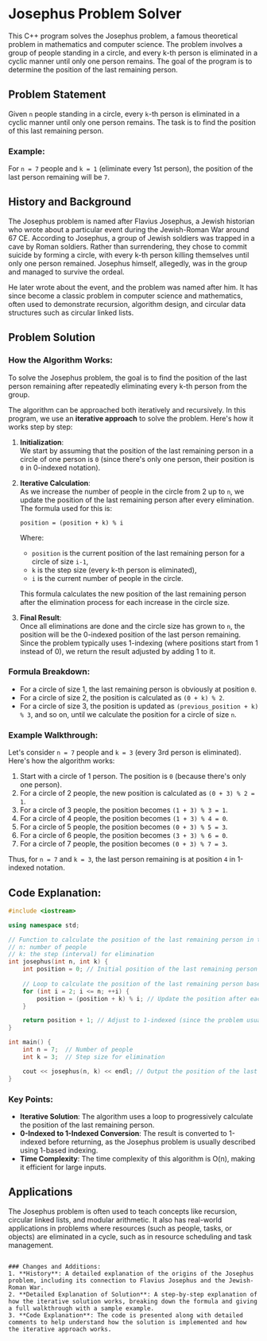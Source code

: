 # Josephus Problem Solver

This C++ program solves the Josephus problem, a famous theoretical problem in mathematics and computer science. The problem involves a group of people standing in a circle, and every k-th person is eliminated in a cyclic manner until only one person remains. The goal of the program is to determine the position of the last remaining person.

## Problem Statement

Given `n` people standing in a circle, every `k`-th person is eliminated in a cyclic manner until only one person remains. The task is to find the position of this last remaining person.

### Example:
For `n = 7` people and `k = 1` (eliminate every 1st person), the position of the last person remaining will be `7`.

## History and Background

The Josephus problem is named after Flavius Josephus, a Jewish historian who wrote about a particular event during the Jewish-Roman War around 67 CE. According to Josephus, a group of Jewish soldiers was trapped in a cave by Roman soldiers. Rather than surrendering, they chose to commit suicide by forming a circle, with every k-th person killing themselves until only one person remained. Josephus himself, allegedly, was in the group and managed to survive the ordeal.

He later wrote about the event, and the problem was named after him. It has since become a classic problem in computer science and mathematics, often used to demonstrate recursion, algorithm design, and circular data structures such as circular linked lists.

## Problem Solution

### How the Algorithm Works:

To solve the Josephus problem, the goal is to find the position of the last person remaining after repeatedly eliminating every k-th person from the group.

The algorithm can be approached both iteratively and recursively. In this program, we use an **iterative approach** to solve the problem. Here's how it works step by step:

1. **Initialization**:  
   We start by assuming that the position of the last remaining person in a circle of one person is `0` (since there's only one person, their position is `0` in 0-indexed notation).

2. **Iterative Calculation**:  
   As we increase the number of people in the circle from 2 up to `n`, we update the position of the last remaining person after every elimination. The formula used for this is:

   ```
   position = (position + k) % i
   ```

   Where:
   - `position` is the current position of the last remaining person for a circle of size `i-1`,
   - `k` is the step size (every k-th person is eliminated),
   - `i` is the current number of people in the circle.

   This formula calculates the new position of the last remaining person after the elimination process for each increase in the circle size.

3. **Final Result**:  
   Once all eliminations are done and the circle size has grown to `n`, the position will be the 0-indexed position of the last person remaining. Since the problem typically uses 1-indexing (where positions start from 1 instead of 0), we return the result adjusted by adding 1 to it.

### Formula Breakdown:

- For a circle of size 1, the last remaining person is obviously at position `0`.
- For a circle of size 2, the position is calculated as `(0 + k) % 2`.
- For a circle of size 3, the position is updated as `(previous_position + k) % 3`, and so on, until we calculate the position for a circle of size `n`.

### Example Walkthrough:

Let's consider `n = 7` people and `k = 3` (every 3rd person is eliminated). Here's how the algorithm works:

1. Start with a circle of 1 person. The position is `0` (because there's only one person).
2. For a circle of 2 people, the new position is calculated as `(0 + 3) % 2 = 1`.
3. For a circle of 3 people, the position becomes `(1 + 3) % 3 = 1`.
4. For a circle of 4 people, the position becomes `(1 + 3) % 4 = 0`.
5. For a circle of 5 people, the position becomes `(0 + 3) % 5 = 3`.
6. For a circle of 6 people, the position becomes `(3 + 3) % 6 = 0`.
7. For a circle of 7 people, the position becomes `(0 + 3) % 7 = 3`.

Thus, for `n = 7` and `k = 3`, the last person remaining is at position `4` in 1-indexed notation.

## Code Explanation:

```cpp
#include <iostream>

using namespace std;

// Function to calculate the position of the last remaining person in the Josephus problem
// n: number of people
// k: the step (interval) for elimination
int josephus(int n, int k) {
    int position = 0; // Initial position of the last remaining person (0-indexed)
    
    // Loop to calculate the position of the last remaining person based on the number of people
    for (int i = 2; i <= n; ++i) {
        position = (position + k) % i; // Update the position after each elimination
    }

    return position + 1; // Adjust to 1-indexed (since the problem usually uses 1-based indexing)
}

int main() {
    int n = 7;  // Number of people
    int k = 3;  // Step size for elimination

    cout << josephus(n, k) << endl; // Output the position of the last remaining person
}
```

### Key Points:
- **Iterative Solution**: The algorithm uses a loop to progressively calculate the position of the last remaining person.
- **0-Indexed to 1-Indexed Conversion**: The result is converted to 1-indexed before returning, as the Josephus problem is usually described using 1-based indexing.
- **Time Complexity**: The time complexity of this algorithm is O(n), making it efficient for large inputs.

## Applications

The Josephus problem is often used to teach concepts like recursion, circular linked lists, and modular arithmetic. It also has real-world applications in problems where resources (such as people, tasks, or objects) are eliminated in a cycle, such as in resource scheduling and task management.

```

### Changes and Additions:
1. **History**: A detailed explanation of the origins of the Josephus problem, including its connection to Flavius Josephus and the Jewish-Roman War.
2. **Detailed Explanation of Solution**: A step-by-step explanation of how the iterative solution works, breaking down the formula and giving a full walkthrough with a sample example.
3. **Code Explanation**: The code is presented along with detailed comments to help understand how the solution is implemented and how the iterative approach works.